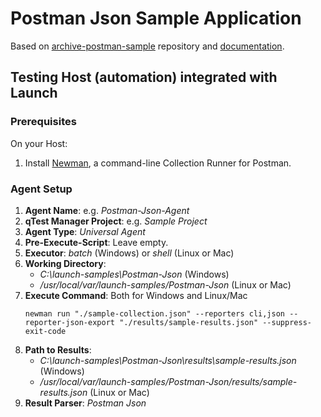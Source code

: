 # Postman Json Sample Application

Based on [archive-postman-sample](https://github.com/Tricentis-qTest/archive-postman-samples) repository and
[documentation](https://documentation.tricentis.com/qtest/od/en/content/launch/automation_host/universal_agent/parsers/integrate_postman_with_universal_agent.htm).

## Testing Host (automation) integrated with Launch

### Prerequisites
On your Host:
1. Install [Newman](https://learning.postman.com/docs/collections/using-newman-cli/installing-running-newman/),
a command-line Collection Runner for Postman.


### Agent Setup
1. **Agent Name**: e.g. _Postman-Json-Agent_
2. **qTest Manager Project**: e.g. _Sample Project_
3. **Agent Type**: _Universal Agent_
4. **Pre-Execute-Script**: Leave empty.
5. **Executor**: _batch_ (Windows) or _shell_ (Linux or Mac)
6. **Working Directory**: 
   - _C:\launch-samples\Postman-Json_ (Windows)
   - _/usr/local/var/launch-samples/Postman-Json_ (Linux or Mac)
7. **Execute Command**: Both for Windows and Linux/Mac
    ```shell
    newman run "./sample-collection.json" --reporters cli,json --reporter-json-export "./results/sample-results.json" --suppress-exit-code
    ```
8. **Path to Results**:
   - _C:\launch-samples\Postman-Json\results\sample-results.json_ (Windows)
   - _/usr/local/var/launch-samples/Postman-Json/results/sample-results.json_ (Linux or Mac)
9. **Result Parser**: _Postman Json_